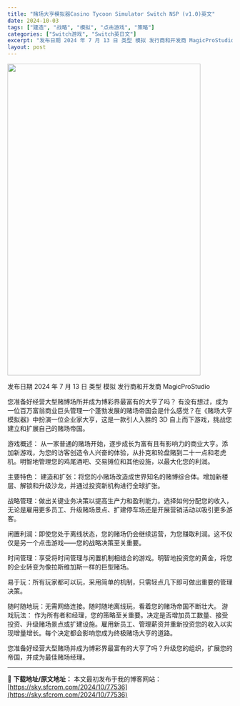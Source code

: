 ```yaml
---
title: "赌场大亨模拟器Casino Tycoon Simulator Switch NSP (v1.0)英文"
date: 2024-10-03
tags: ["建造", "战略", "模拟", "点击游戏", "策略"]
categories: ["Switch游戏", "Switch英日文"]
excerpt: "发布日期 2024 年 7 月 13 日 类型 模拟 发行商和开发商 MagicProStudio 您准备好经营大型赌博场所并成为博彩界最富有的大亨了吗？ 有没有想过，成为一位百万富翁商业巨头管理一个蓬勃发展的赌场帝国会是什么感觉？在《赌场大亨模拟器》中扮演一位企业家大亨，这是一款引人入胜的 3D &hellip;"
layout: post
---
```


<img class="aligncenter size-full wp-image-77537" src="https://sky.sfcrom.com/wp-content/uploads/2024/10/2024100303102920.webp" alt="" width="432" height="698" />

发布日期 2024 年 7 月 13 日
类型 模拟
发行商和开发商 MagicProStudio

您准备好经营大型赌博场所并成为博彩界最富有的大亨了吗？
有没有想过，成为一位百万富翁商业巨头管理一个蓬勃发展的赌场帝国会是什么感觉？在《赌场大亨模拟器》中扮演一位企业家大亨，这是一款引人入胜的 3D 自上而下游戏，挑战您建立和扩展自己的赌场帝国。

游戏概述：
从一家普通的赌场开始，逐步成长为富有且有影响力的商业大亨。添加新游戏，为您的访客创造令人兴奋的体验，从扑克和轮盘赌到二十一点和老虎机。明智地管理您的鸡尾酒吧、交易摊位和其他设施，以最大化您的利润。

主要特色：
建造和扩张：将您的小赌场改造成世界知名的赌博综合体。增加新楼层、解锁和升级沙龙，并通过投资新机构进行全球扩张。

战略管理：做出关键业务决策以提高生产力和盈利能力。选择如何分配您的收入，无论是雇用更多员工、升级赌场景点、扩建停车场还是开展营销活动以吸引更多游客。

闲置利润：即使您处于离线状态，您的赌场仍会继续运营，为您赚取利润。这不仅仅是另一个点击游戏——您的战略决策至关重要。

时间管理：享受将时间管理与闲置机制相结合的游戏。明智地投资您的黄金，将您的企业转变为像拉斯维加斯一样的巨型赌场。

易于玩：所有玩家都可以玩，采用简单的机制，只需轻点几下即可做出重要的管理决策。

随时随地玩：无需网络连接。随时随地离线玩，看着您的赌场帝国不断壮大。
游戏玩法：
作为所有者和经理，您的策略至关重要。决定是否增加员工数量、接受投资、升级赌场景点或扩建设施。雇用新员工、管理薪资并重新投资您的收入以实现增量增长。每个决定都会影响您成为终极赌场大亨的道路。

您准备好经营大型赌场并成为博彩界最富有的大亨了吗？升级您的组织，扩展您的帝国，并成为最佳赌场经理。

---
📖 **下载地址/原文地址：** 本文最初发布于我的博客网站：[https://sky.sfcrom.com/2024/10/77536](https://sky.sfcrom.com/2024/10/77536)
